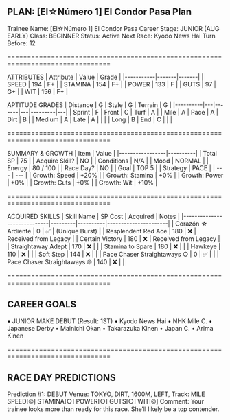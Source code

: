 ## PLAN: [El☆Número 1] El Condor Pasa Plan ##

Trainee Name: [El☆Número 1] El Condor Pasa
Career Stage: JUNIOR (AUG EARLY)
Class:        BEGINNER
Status:       Active
Next Race:    Kyodo News Hai
Turn Before:  12

================================================================================

ATTRIBUTES
| Attribute | Value | Grade |
|-----------|-------|-------|
| SPEED     |   194 |  F+   |
| STAMINA   |   154 |  F+   |
| POWER     |   133 |   F   |
| GUTS      |    97 |  G+   |
| WIT       |   156 |  F+   |

APTITUDE GRADES
| Distance | G | Style | G | Terrain | G |
|----------|---|-------|---|---------|---|
| Sprint   | F | Front | C | Turf    | A |
| Mile     | A | Pace  | A | Dirt    | B |
| Medium   | A | Late  | A |         |   |
| Long     | B | End   | C |         |   |

================================================================================

SUMMARY & GROWTH
| Item            |    Value |
|-----------------|----------|
| Total SP        |       75 |
| Acquire Skill?  |       NO |
| Conditions      |      N/A |
| Mood            |   NORMAL |
| Energy          | 80 / 100 |
| Race Day?       |       NO |
| Goal            |    TOP 5 |
| Strategy        |     PACE |
| ---             |      --- |
| Growth: Speed   |     +20% |
| Growth: Stamina |      +0% |
| Growth: Power   |      +0% |
| Growth: Guts    |      +0% |
| Growth: Wit     |     +10% |

================================================================================

ACQUIRED SKILLS
| Skill Name                  | SP Cost | Acquired | Notes                |
|-----------------------------|---------|----------|----------------------|
| Corazón ☆ Ardiente          |       0 |    ✅     | (Unique Burst)       |
| Resplendent Red Ace         |     180 |    ❌     | Received from Legacy |
| Certain Victory             |     180 |    ❌     | Received from Legacy |
| Straightaway Adept          |     170 |    ❌     |                      |
| Stamina to Spare            |     180 |    ❌     |                      |
| Hawkeye                     |     110 |    ❌     |                      |
| Soft Step                   |     144 |    ❌     |                      |
| Pace Chaser Straightaways ○ |       0 |    ✅     |                      |
| Pace Chaser Straightaways ⦾ |     140 |    ❌     |                      |

================================================================================

CAREER GOALS
--------------------------------------------------------------------------------
• JUNIOR MAKE DEBUT (Result: 1ST)
• Kyodo News Hai
• NHK Mile C.
• Japanese Derby
• Mainichi Okan
• Takarazuka Kinen
• Japan C.
• Arima Kinen

================================================================================

RACE DAY PREDICTIONS
--------------------------------------------------------------------------------
Prediction #1: DEBUT
  Venue: TOKYO, DIRT, 1600M, LEFT, Track: MILE
  SPEED[⦾] STAMINA[○] POWER[○] GUTS[○] WIT[⦾]
  Comment: Your trainee looks more than ready for this race. She’ll likely be a top contender.